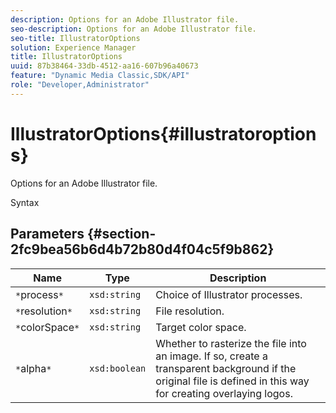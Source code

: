 ```yaml
---
description: Options for an Adobe Illustrator file.
seo-description: Options for an Adobe Illustrator file.
seo-title: IllustratorOptions
solution: Experience Manager
title: IllustratorOptions
uuid: 87b38464-33db-4512-aa16-607b96a40673
feature: "Dynamic Media Classic,SDK/API"
role: "Developer,Administrator"
---
```


# IllustratorOptions{#illustratoroptions}

Options for an Adobe Illustrator file.

 Syntax 

## Parameters {#section-2fc9bea56b6d4b72b80d4f04c5f9b862}

|  Name  | Type  | Description  |
|---|---|---|
|  `*`process`*`  | `xsd:string`  | Choice of Illustrator processes.  |
|  `*`resolution`*`  | `xsd:string`  | File resolution.  |
|  `*`colorSpace`*`  | `xsd:string`  | Target color space.  |
|  `*`alpha`*`  | `xsd:boolean`  | Whether to rasterize the file into an image. If so, create a transparent background if the original file is defined in this way for creating overlaying logos.  |

